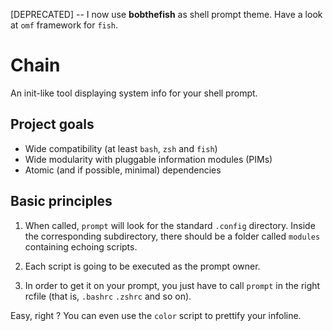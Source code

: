 [DEPRECATED] -- I now use **bobthefish** as shell prompt theme.
Have a look at `omf` framework for `fish`.

# Chain 

An init-like tool displaying system info for your shell prompt.

## Project goals

 - Wide compatibility (at least `bash`, `zsh` and `fish`)
 - Wide modularity with pluggable information modules (PIMs)
 - Atomic (and if possible, minimal) dependencies

## Basic principles

 1. When called, `prompt` will look for the standard `.config` directory.
	Inside the corresponding subdirectory, there should be a folder
	called `modules` containing echoing scripts.

 2. Each script is going to be executed as the prompt owner.

 3. In order to get it on your prompt, you just have to call `prompt`
	in the right rcfile (that is, `.bashrc` `.zshrc` and so on).

Easy, right ? You can even use the `color` script to prettify your infoline.

